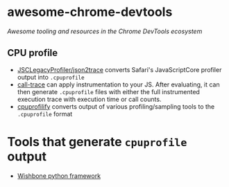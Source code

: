 # awesome-chrome-devtools

_Awesome tooling and resources in the Chrome DevTools ecosystem_


## CPU profile
* [JSCLegacyProfiler/json2trace](https://github.com/facebook/react-native/blob/master/JSCLegacyProfiler/json2trace) converts Safari's JavaScriptCore profiler output into `.cpuprofile`
* [call-trace](https://github.com/brendankenny/call-trace) can apply instrumentation to your JS. After evaluating, it can then generate `.cpuprofile` files with either the full instrumented execution trace with execution time or call counts.
* [cpuprofilify](https://github.com/thlorenz/cpuprofilify) converts output of various profiling/sampling tools to the `.cpuprofile` format


# Tools that generate `cpuprofile` output
* [Wishbone python framework](http://wishbone.readthedocs.org/en/develop/miscellaneous.html#profiling)
